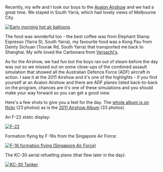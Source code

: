 <!--
.. title: Avalon Airshow 2015
.. slug: avalon-airshow-2015
.. date: 2015/03/09 18:27:47
.. tags: Travel, Photography
.. spellcheck_exceptions: Yarra,Toorak,Pau,Sichuan,Carbonara,Versachi's,ADF,flickr,img,jpg,ri,src,srcset,vw
.. is_orphan: False
.. link:
.. description:
-->

Recently, my wife and I took our boys to the [Avalon Airshow](http://www.airshow.com.au/airshow2015/PUBLIC/index.asp) and we had a great time. We stayed in South Yarra, which had lovely views of Melbourne City.

<!-- image: {"flickr_id":16101389873,"cloudinary_id":"P1070845_wbt1wx","title":"Early morning hot air balloons"} -->
<a href="https://www.flickr.com/photos/edwin_steele/16101389873" title="Early morning hot air balloons">
 <img class="ri"
   src="/assets/pictures/16101389873/medium_500.jpg"
   sizes="(max-width: 50em) 100vw,
          (min-width: 50em) 66vw"
   srcset="/assets/pictures/16101389873/small_240.jpg 240w,
         /assets/pictures/16101389873/medium_500.jpg 500w,
         /assets/pictures/16101389873/large_1024.jpg 1024w"
         /assets/pictures/16101389873/large_2048-2048.jpg 2048w"
  alt="Early morning hot air balloons">
</a>

The food was wonderful too - the best coffee was from Elephant Stamp Espresso (Yarra St, South Yarra), my favourite food was a Kong Pau from Dainty Sichuan (Toorak Rd, South Yarra) that transported me back to Shanghai. My wife loved the Carbonara from [Versachi's](http://www.versachis.com.au).

As for the Airshow, we had fun but the boys ran out of steam before the day was out so we missed out on some close-ups of the combined assault simulation that showed all the Australian Defence Force (ADF) aircraft in action. I saw it at the 2011 Airshow and it's one of the highlights - if you find yourself at an Avalon Airshow and there are ADF planes listed back-to-back on the program, chances are it's one of these simulations and you should make your way forward so you can get a good view.

Here's a few shots to give you a feel for the day. The [whole album is on flickr](https://www.flickr.com/photos/edwin_steele/sets/72157651169410891/) (23 photos)
as is the [2011 Airshow Album](https://www.flickr.com/photos/edwin_steele/sets/72157632559155988/) (33 photos).

An F-22 static display:

<!-- image: {"flickr_id":16533949260,"cloudinary_id":"P1070987_spyojb","title":"F-22"} -->
<a href="https://www.flickr.com/photos/edwin_steele/16533949260" title="F-22">
 <img class="ri"
   src="/assets/pictures/16533949260/medium_500.jpg"
   sizes="(max-width: 50em) 100vw,
          (min-width: 50em) 66vw"
   srcset="/assets/pictures/16533949260/small_240.jpg 240w,
         /assets/pictures/16533949260/medium_500.jpg 500w,
         /assets/pictures/16533949260/large_1024.jpg 1024w"
         /assets/pictures/16533949260/large_2048-2048.jpg 2048w"
  alt="F-22">
</a>

Formation flying by F-16s from the Singapore Air Force:

<!-- image: {"flickr_id":16533922280,"cloudinary_id":"P1070870_usq3yn","title":"F-16 formation flying (Singapore Air Force)"} -->
<a href="https://www.flickr.com/photos/edwin_steele/16533922280" title="F-16 formation flying (Singapore Air Force)">
 <img class="ri"
   src="/assets/pictures/16533922280/medium_500.jpg"
   sizes="(max-width: 50em) 100vw,
          (min-width: 50em) 66vw"
   srcset="/assets/pictures/16533922280/small_240.jpg 240w,
         /assets/pictures/16533922280/medium_500.jpg 500w,
         /assets/pictures/16533922280/large_1024.jpg 1024w"
         /assets/pictures/16533922280/large_2048-2048.jpg 2048w"
  alt="F-16 formation flying (Singapore Air Force)">
</a>

The KC-30 aerial refuelling plane (that flew later in the day):

<!-- image: {"flickr_id":16695450286,"cloudinary_id":"P1070959_q5ohwl","title":"KC-30 tanker"} -->
<a href="https://www.flickr.com/photos/edwin_steele/16695450286" title="KC-30 Tanker">
 <img class="ri"
   src="/assets/pictures/16695450286/medium_500.jpg"
   sizes="(max-width: 50em) 100vw,
          (min-width: 50em) 66vw"
   srcset="/assets/pictures/16695450286/small_240.jpg 240w,
         /assets/pictures/16695450286/medium_500.jpg 500w,
         /assets/pictures/16695450286/large_1024.jpg 1024w"
         /assets/pictures/16695450286/large_2048-2048.jpg 2048w"
  alt="KC-30 Tanker">
</a>

